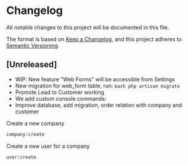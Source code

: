 # Changelog
All notable changes to this project will be documented in this file.

The format is based on [Keep a Changelog](https://keepachangelog.com/en/1.0.0/),
and this project adheres to [Semantic Versioning](https://semver.org/spec/v2.0.0.html).

## [Unreleased]
- WIP: New feature "Web Forms" will be accessible from Settings
- New migration for web_form table, run: ```bash php artisan migrate```
- Promote Lead to Customer working
- We add custom console commands:
- Improve database, add migration, order relation with company and customer

Create a new company
  ```bash
  company:create
  ```
Create a new user for a company
  ```bash
  user:create
  ```
